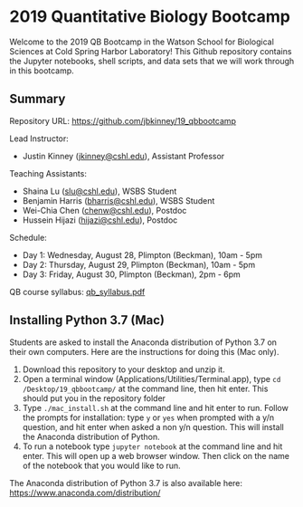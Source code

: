 # 2019 Quantitative Biology Bootcamp

Welcome to the 2019 QB Bootcamp in the Watson School for Biological Sciences at Cold Spring Harbor Laboratory! This Github repository contains the Jupyter notebooks, shell scripts, and data sets that we will work through in this bootcamp. 

## Summary

Repository URL: https://github.com/jbkinney/19_qbbootcamp

Lead Instructor: 
- Justin Kinney (<jkinney@cshl.edu>), Assistant Professor

Teaching Assistants: 
- Shaina Lu (<slu@cshl.edu>), WSBS Student
- Benjamin Harris (<bharris@cshl.edu>), WSBS Student
- Wei-Chia Chen (<chenw@cshl.edu>), Postdoc
- Hussein Hijazi (<hijazi@cshl.edu>), Postdoc

Schedule:
- Day 1: Wednesday, August 28, Plimpton (Beckman), 10am - 5pm
- Day 2: Thursday, August 29, Plimpton (Beckman), 10am - 5pm
- Day 3: Friday, August 30, Plimpton (Beckman), 2pm - 6pm

QB course syllabus: [qb_syllabus.pdf](qb_syllabus.pdf)

## Installing Python 3.7 (Mac)

Students are asked to install the Anaconda distribution of Python 3.7 on their own computers. Here are the instructions for doing this (Mac only).

1. Download this repository to your desktop and unzip it.
1. Open a terminal window (Applications/Utilities/Terminal.app), type `cd /Desktop/19_qbbootcamp/` at the command line, then hit enter. This should put you in the repository folder
1. Type `./mac_install.sh` at the command line and hit enter to run. Follow the prompts for installation: type `y` or `yes` when prompted with a y/n question, and hit enter when asked a non y/n question. This will install the Anaconda distribution of Python.
1. To run a notebook type `jupyter notebook` at the command line and hit enter. This will open up a web browser window. Then click on the name of the notebook that you would like to run. 

The Anaconda distribution of Python 3.7 is also available here: https://www.anaconda.com/distribution/
